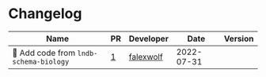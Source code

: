 # Changelog

<!-- prettier-ignore -->
Name | PR | Developer | Date | Version
--- | --- | --- | --- | ---
🚚 Add code from `lndb-schema-biology` | [1](https://github.com/laminlabs/lndb-schema-wetlab/pull/1) | [falexwolf](https://github.com/falexwolf) | 2022-07-31 |
